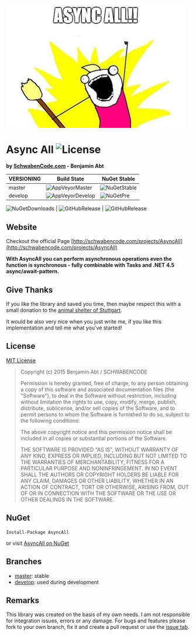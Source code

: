 ![AsyncAll](_content/asyncall.logo.jpg)
# Async All ![License](https://img.shields.io/github/license/SchwabenCode/AsyncAll.png?style=flat-square)
**by [SchwabenCode.com](http://www.schwabencode.com) - Benjamin Abt**

| **VERSIONING** | Build State | NuGet Stable |
|---|---|---|
| master | ![AppVeyorMaster](https://img.shields.io/appveyor/ci/BenjaminAbt/AsyncAll/master.png?style=flat-square) | ![NuGetStable](https://img.shields.io/nuget/v/AsyncAll.png?style=flat-square)  |
| develop | ![AppVeyorDevelop](https://img.shields.io/appveyor/ci/BenjaminAbt/AsyncAll/develop.png?style=flat-square) | ![NuGetPre](https://img.shields.io/nuget/vpre/AsyncAll.png?style=flat-square) |

![NuGetDownloads](https://img.shields.io/nuget/dt/AsyncAll.png?style=flat-square) | ![GitHubRelease](https://img.shields.io/github/release/SchwabenCode/AsyncAll.png?style=flat-square) | ![GitHubRelease](https://img.shields.io/github/issues/SchwabenCode/AsyncAll.png?style=flat-square)

## Website
Checkout the official Page [http://schwabencode.com/projects/AsyncAll](http://schwabencode.com/projects/AsyncAll)

**With AsyncAll you can perform asynchronous operations even the function is synchronous - fully combinable with Tasks and .NET 4.5 async/await-pattern.**

## Give Thanks

If you like the library and saved you time, then maybe respect this with a small donation to the [animal shelter of Stuttgart](http://www.tierheim-stuttgart.de/).

It would be also very nice when you just write me, if you like this implementation and tell me what you've started!

## License
[MIT License](LICENSE.md)

> Copyright (c) 2015 Benjamin Abt / SCHWABENCODE
> 
> Permission is hereby granted, free of charge, to any person obtaining a copy of this software and associated documentation files (the "Software"), to deal in the Software without restriction, including without limitation the rights to use, copy, modify, merge, publish, distribute, sublicense, and/or sell copies of the Software, and to permit persons to whom the Software is furnished to do so, subject to the following conditions:
> 
> The above copyright notice and this permission notice shall be included in all copies or substantial portions of the Software.
> 
> THE SOFTWARE IS PROVIDED "AS IS", WITHOUT WARRANTY OF ANY KIND, EXPRESS OR IMPLIED, INCLUDING BUT NOT LIMITED TO THE WARRANTIES OF MERCHANTABILITY, FITNESS FOR A PARTICULAR PURPOSE AND NONINFRINGEMENT. IN NO EVENT SHALL THE AUTHORS OR COPYRIGHT HOLDERS BE LIABLE FOR ANY CLAIM, DAMAGES OR OTHER LIABILITY, WHETHER IN AN ACTION OF CONTRACT, TORT OR OTHERWISE, ARISING FROM, OUT OF OR IN CONNECTION WITH THE SOFTWARE OR THE USE OR OTHER DEALINGS IN THE SOFTWARE.

## NuGet
```
Install-Package AsyncAll
```
or visit [AsyncAll on NuGet](https://www.nuget.org/packages/AsyncAll/)

## Branches
- [master](https://github.com/SchwabenCode/AsyncAll/tree/master): stable
- [develop](https://github.com/SchwabenCode/AsyncAll/tree/develop): used during development

## Remarks
This library was created on the basis of my own needs. I am not responsible for integration issues, errors or any damage.
For bugs and features please fork to your own branch, fix it and create a pull request or use the [issue tab](https://github.com/SchwabenCode/AsyncAll/issues).
